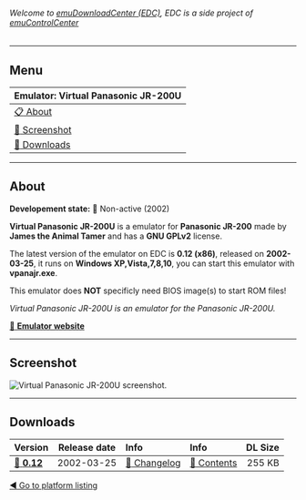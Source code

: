 ###### Welcome to [emuDownloadCenter (EDC)](https://github.com/PhoenixInteractiveNL/emuDownloadCenter/wiki/), EDC is a side project of [emuControlCenter](https://github.com/PhoenixInteractiveNL/emuControlCenter/wiki/)
***
## Menu
| **Emulator: Virtual Panasonic JR-200U** |
|:---------|
| [:clipboard: About](#about) |
| [:sunrise: Screenshot](#screenshot) |
| [:floppy_disk: Downloads](#downloads) |
***
## About
**Developement state:** :red_circle: Non-active (2002)

**Virtual Panasonic JR-200U** is a emulator for **Panasonic JR-200** made by **James the Animal Tamer** and has a **GNU GPLv2** license.

The latest version of the emulator on EDC is **0.12 (x86)**, released on **2002-03-25**, it runs on **Windows XP,Vista,7,8,10**, you can start this emulator with **vpanajr.exe**.

This emulator does **NOT** specificly need BIOS image(s) to start ROM files!

_Virtual Panasonic JR-200U is an emulator for the Panasonic JR-200U._

[:link: **Emulator website**](http://www.oocities.org/emucompboy/)
***
## Screenshot
![](https://raw.githubusercontent.com/PhoenixInteractiveNL/emuDownloadCenter/master/hooks/virtpanajr/screen.jpg "Virtual Panasonic JR-200U screenshot.")
***
## Downloads
| Version  | Release date  | Info       | Info       | DL Size    |
|:---------|:-------------:|:-----------|:-----------|-----------:|
| [:floppy_disk: **0.12**](https://github.com/PhoenixInteractiveNL/edc-repo0003/raw/master/virtpanajr/0.12.7z) | 2002-03-25 | [:page_facing_up: Changelog](https://github.com/PhoenixInteractiveNL/edc-repo0003/blob/master/virtpanajr/0.12_changelog.txt) | [:mag_right: Contents](https://github.com/PhoenixInteractiveNL/edc-repo0003/blob/master/virtpanajr/0.12_contents.txt) | 255 KB |

[:arrow_backward: Go to platform listing](https://github.com/PhoenixInteractiveNL/emuDownloadCenter/wiki/EDC-Platform-List)
